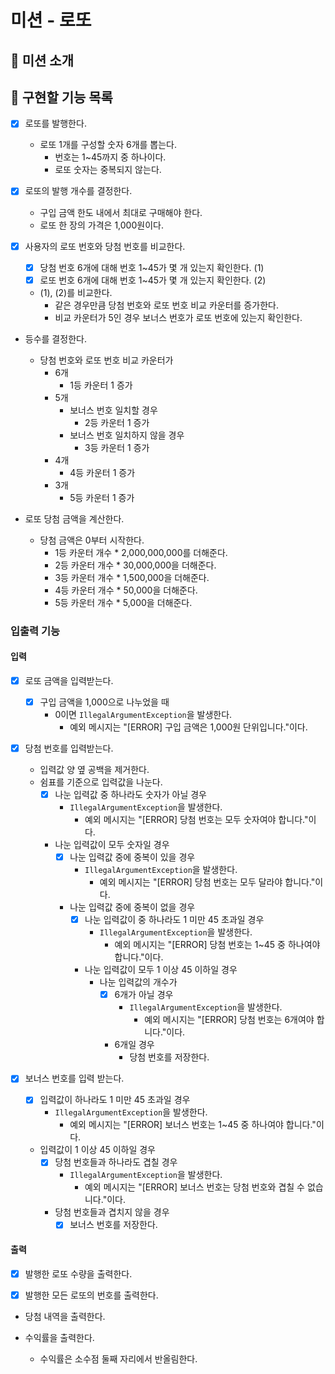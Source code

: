 # 미션 - 로또

## 📮 미션 소개

## 🚀 구현할 기능 목록

- [x] 로또를 발행한다.
    - 로또 1개를 구성할 숫자 6개를 뽑는다.
        - 번호는 1~45까지 중 하나이다.
        - 로또 숫자는 중복되지 않는다.

- [x] 로또의 발행 개수를 결정한다.
    - 구입 금액 한도 내에서 최대로 구매해야 한다.
    - 로또 한 장의 가격은 1,000원이다.

- [x] 사용자의 로또 번호와 당첨 번호를 비교한다.
    - [x] 당첨 번호 6개에 대해 번호 1~45가 몇 개 있는지 확인한다. (1)
    - [x] 로또 번호 6개에 대해 번호 1~45가 몇 개 있는지 확인한다. (2)
    - (1), (2)를 비교한다.
      - 같은 경우만큼 당첨 번호와 로또 번호 비교 카운터를 증가한다.
      - 비교 카운터가 5인 경우 보너스 번호가 로또 번호에 있는지 확인한다.

- 등수를 결정한다.
  - 당첨 번호와 로또 번호 비교 카운터가
    - 6개
      - 1등 카운터 1 증가
    - 5개
      - 보너스 번호 일치할 경우
        - 2등 카운터 1 증가
      - 보너스 번호 일치하지 않을 경우
        - 3등 카운터 1 증가
    - 4개
      - 4등 카운터 1 증가
    - 3개
      - 5등 카운터 1 증가

- 로또 당첨 금액을 계산한다.
    - 당첨 금액은 0부터 시작한다.
        - 1등 카운터 개수 * 2,000,000,000를 더해준다.
        - 2등 카운터 개수 * 30,000,000을 더해준다.
        - 3등 카운터 개수 * 1,500,000을 더해준다.
        - 4등 카운터 개수 * 50,000을 더해준다.
        - 5등 카운터 개수 * 5,000을 더해준다.

### 입출력 기능

#### 입력

- [x] 로또 금액을 입력받는다.
    - [x] 구입 금액을 1,000으로 나누었을 때
        - 0이면 `IllegalArgumentException`을 발생한다.
            - 예외 메시지는 "[ERROR] 구입 금액은 1,000원 단위입니다."이다.

- [x] 당첨 번호를 입력받는다.
    - 입력값 양 옆 공백을 제거한다.
    - 쉼표를 기준으로 입력값을 나눈다.
        - [x] 나눈 입력값 중 하나라도 숫자가 아닐 경우
            - `IllegalArgumentException`을 발생한다.
                - 예외 메시지는 "[ERROR] 당첨 번호는 모두 숫자여야 합니다."이다.
        - 나눈 입력값이 모두 숫자일 경우
            - [x] 나눈 입력값 중에 중복이 있을 경우
                - `IllegalArgumentException`을 발생한다.
                    - 예외 메시지는 "[ERROR] 당첨 번호는 모두 달라야 합니다."이다.
            - 나눈 입력값 중에 중복이 없을 경우
                - [x] 나눈 입력값이 중 하나라도 1 미만 45 초과일 경우
                    - `IllegalArgumentException`을 발생한다.
                        - 예외 메시지는 "[ERROR] 당첨 번호는 1~45 중 하나여야 합니다."이다.
                - 나눈 입력값이 모두 1 이상 45 이하일 경우
                    - 나눈 입력값의 개수가
                        - [x] 6개가 아닐 경우
                            - `IllegalArgumentException`을 발생한다.
                                - 예외 메시지는 "[ERROR] 당첨 번호는 6개여야 합니다."이다.
                        - 6개일 경우
                            - 당첨 번호를 저장한다.

- [x] 보너스 번호를 입력 받는다.
    - [x] 입력값이 하나라도 1 미만 45 초과일 경우
        - `IllegalArgumentException`을 발생한다.
            - 예외 메시지는 "[ERROR] 보너스 번호는 1~45 중 하나여야 합니다."이다.
    - 입력값이 1 이상 45 이하일 경우
        - [x] 당첨 번호들과 하나라도 겹칠 경우
            - `IllegalArgumentException`을 발생한다.
                - 예외 메시지는 "[ERROR] 보너스 번호는 당첨 번호와 겹칠 수 없습니다."이다.
        - 당첨 번호들과 겹치지 않을 경우
            - [x] 보너스 번호를 저장한다.

#### 출력

- [x] 발행한 로또 수량을 출력한다.

- [x] 발행한 모든 로또의 번호를 출력한다.

- 당첨 내역을 출력한다.

- 수익률을 출력한다.
    - 수익률은 소수점 둘째 자리에서 반올림한다.